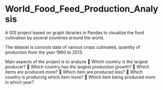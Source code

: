 # World_Food_Feed_Production_Analysis
A GIS project based on graph libraries in Pandas to visualize the food cultivation by several countries around the world.

The dataset is consists data of various crops cultivated, quantity of production from the year 1960 to 2013.

Main aspects of the project is to analyze 
	Which country is the largest producer?
	Which country has the largest production growth?
	Which items are produced more?
	Which item are produced less?
	Which country is producing which item more?
	Which item being produced more in which year?



